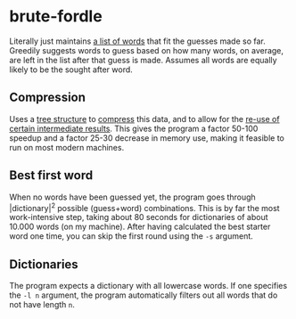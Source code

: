 # brute-fordle

Literally just maintains [a list of words](include/solver.h#L39) that fit the guesses made so far.
Greedily suggests words to guess based on how many words, on average, are left in the list after that 
guess is made. Assumes all words are equally likely to be the sought after word.

## Compression
Uses a [tree structure](include/evaltree.h) to [compress](src/evaltree.cc#L157) this data, and to 
allow for the [re-use of certain intermediate results](src/evaltree.cc#L172). This gives the program a 
factor 50-100 speedup and a factor 25-30 decrease in memory use, making it feasible to run on most modern machines.

## Best first word
When no words have been guessed yet, the program goes through |dictionary|<sup>2</sup> possible (guess+word)
combinations. This is by far the most work-intensive step, taking about 80 seconds for dictionaries of about 
10.000 words (on my machine). After having calculated the best starter word one time, you can skip the first 
round using the `-s` argument.

## Dictionaries
The program expects a dictionary with all lowercase words.
If one specifies the `-l n` argument, the program automatically 
filters out all words that do not have length `n`.
